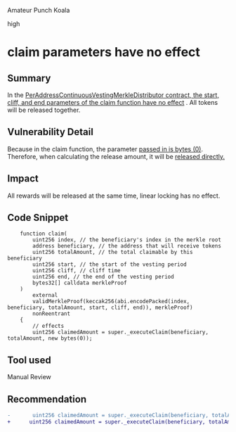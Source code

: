 Amateur Punch Koala

high

# claim parameters have no effect

## Summary
In the [PerAddressContinuousVestingMerkleDistributor contract, the start, cliff, and end parameters of the claim function have no effect](https://github.com/sherlock-audit/2024-05-tokensoft-distributor-contracts-update/blob/67edd899612619b0acefdcb0783ef7a8a75caeac/contracts/packages/hardhat/contracts/claim/factory/PerAddressContinuousVestingMerkleDistributor.sol#L56-L58) . All tokens will be released together.

## Vulnerability Detail
Because in the claim function, the parameter [passed in is bytes (0)](https://github.com/sherlock-audit/2024-05-tokensoft-distributor-contracts-update/blob/67edd899612619b0acefdcb0783ef7a8a75caeac/contracts/packages/hardhat/contracts/claim/factory/PerAddressContinuousVestingMerkleDistributor.sol#L66C79-L66C91). Therefore, when calculating the release amount, it will be [released directly.](https://github.com/sherlock-audit/2024-05-tokensoft-distributor-contracts-update/blob/67edd899612619b0acefdcb0783ef7a8a75caeac/contracts/packages/hardhat/contracts/claim/factory/PerAddressContinuousVestingInitializable.sol#L30-L46)

## Impact
All rewards will be released at the same time, linear locking has no effect.

## Code Snippet
```solidity
    function claim(
        uint256 index, // the beneficiary's index in the merkle root
        address beneficiary, // the address that will receive tokens
        uint256 totalAmount, // the total claimable by this beneficiary
        uint256 start, // the start of the vesting period
        uint256 cliff, // cliff time
        uint256 end, // the end of the vesting period
        bytes32[] calldata merkleProof
    )
        external
        validMerkleProof(keccak256(abi.encodePacked(index, beneficiary, totalAmount, start, cliff, end)), merkleProof)
        nonReentrant
    {
        // effects
        uint256 claimedAmount = super._executeClaim(beneficiary, totalAmount, new bytes(0));
```

## Tool used

Manual Review

## Recommendation
```diff
-       uint256 claimedAmount = super._executeClaim(beneficiary, totalAmount, new bytes(0));
+      uint256 claimedAmount = super._executeClaim(beneficiary, totalAmount, abi.encode(start, cliff, end));
```